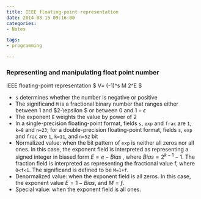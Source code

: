 ```yaml
---
title: IEEE floating-point representation
date: 2014-08-15 09:16:00
categories:
- Notes

tags:
- programming

---
```


### Representing and manipulating float point number 
IEEE floating-point representation  $ V= (-1)^s  M 2^E $
- `s` determines whether the number is negative or positive 
- The significand `M` is a fractional binary number that ranges either between 1 and $2-\epsilon $ or between 0 and $1- \epsilon$
- The exponent `E` weights the value by power of 2
- In a single-precision floating-point format, fields `s`, `exp` and `frac` are `1`, `k=8` and `n=23`; for a double-precision floating-point format, fields `s`, `exp` and `frac` are `1`, `k=11`, and `n=52` bit
- Normalized value: when the bit pattern of `exp` is neither all zeros nor all ones. In this case, the exponent field is interpreted as representing a signed integer in biased form $E=e-Bias$ , where $Bias=2^{k-1}-1$. The fraction field is interpreted as representing the fractional value f, where `0<f<1`. The significand is defined to be `M=1+f`. 
- Denormalized value: when the exponent field is all zeros. In this case, the exponent value $E=1-Bias$, and $M=f$.
- Special value: when the exponent field is all ones. 


  

